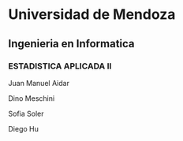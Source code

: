 # Universidad de Mendoza
## Ingenieria en Informatica  
### ESTADISTICA APLICADA II

Juan Manuel Aidar

Dino Meschini

Sofia Soler

Diego Hu 
